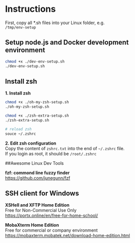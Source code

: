 # Instructions

First, copy all *.sh files into your Linux folder, e.g.  
`/tmp/env-setup`

  

## Setup node.js and Docker development environment

```bash
chmod +x ./dev-env-setup.sh
./dev-env-setup.sh
```

 
## Install zsh

**1. Install zsh**
```bash
chmod +x ./oh-my-zsh-setup.sh
./oh-my-zsh-setup.sh

chmod +x ./zsh-extra-setup.sh
./zsh-extra-setup.sh

# reload zsh 
souce ~/.zshrc
```
**2. Edit zsh configuration**   
Copy the content of `zshrc.txt` into the end of `~/.zshrc` file.  
If you login as root, it should be `/root/.zshrc`


##Awesome Linux Dev Tools

**fzf: commond line fuzzy finder**  
https://github.com/junegunn/fzf



    
  
  

## SSH client for Windows

**XSHell and XFTP Home Edition**  
Free for Non-Commercial Use Only  
https://portx.online/en/free-for-home-school/

  
**MobaXterm Home Edition**  
Free for commercial or company environment
https://mobaxterm.mobatek.net/download-home-edition.html
